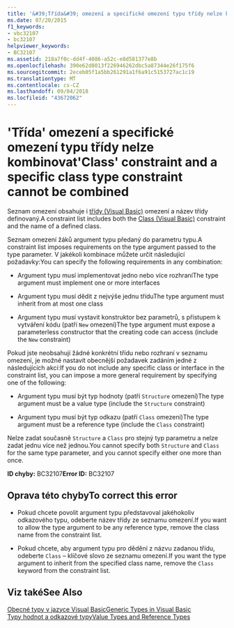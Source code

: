 ```yaml
---
title: '&#39;Třída&#39; omezení a specifické omezení typu třídy nelze kombinovat'
ms.date: 07/20/2015
f1_keywords:
- vbc32107
- bc32107
helpviewer_keywords:
- BC32107
ms.assetid: 218a7f0c-dd4f-4086-a52c-e8d581377e8b
ms.openlocfilehash: 390e62d8013f226946262dbc5a87344e26f175f6
ms.sourcegitcommit: 2eceb05f1a5bb261291a1f6a91c5153727ac1c19
ms.translationtype: MT
ms.contentlocale: cs-CZ
ms.lasthandoff: 09/04/2018
ms.locfileid: "43672062"
---
```

# <a name="39class39-constraint-and-a-specific-class-type-constraint-cannot-be-combined"></a><span data-ttu-id="fd941-102">&#39;Třída&#39; omezení a specifické omezení typu třídy nelze kombinovat</span><span class="sxs-lookup"><span data-stu-id="fd941-102">&#39;Class&#39; constraint and a specific class type constraint cannot be combined</span></span>
<span data-ttu-id="fd941-103">Seznam omezení obsahuje i [třídy (Visual Basic)](https://msdn.microsoft.com/library/0777c6e6-46bc-451b-ad70-57b49d4ef4f7) omezení a název třídy definovaný.</span><span class="sxs-lookup"><span data-stu-id="fd941-103">A constraint list includes both the [Class (Visual Basic)](https://msdn.microsoft.com/library/0777c6e6-46bc-451b-ad70-57b49d4ef4f7) constraint and the name of a defined class.</span></span>  
  
 <span data-ttu-id="fd941-104">Seznam omezení žáků argument typu předaný do parametru typu.</span><span class="sxs-lookup"><span data-stu-id="fd941-104">A constraint list imposes requirements on the type argument passed to the type parameter.</span></span> <span data-ttu-id="fd941-105">V jakékoli kombinace můžete určit následující požadavky:</span><span class="sxs-lookup"><span data-stu-id="fd941-105">You can specify the following requirements in any combination:</span></span>  
  
-   <span data-ttu-id="fd941-106">Argument typu musí implementovat jedno nebo více rozhraní</span><span class="sxs-lookup"><span data-stu-id="fd941-106">The type argument must implement one or more interfaces</span></span>  
  
-   <span data-ttu-id="fd941-107">Argument typu musí dědit z nejvýše jednu třídu</span><span class="sxs-lookup"><span data-stu-id="fd941-107">The type argument must inherit from at most one class</span></span>  
  
-   <span data-ttu-id="fd941-108">Argument typu musí vystavit konstruktor bez parametrů, s přístupem k vytváření kódu (patří `New` omezení)</span><span class="sxs-lookup"><span data-stu-id="fd941-108">The type argument must expose a parameterless constructor that the creating code can access (include the `New` constraint)</span></span>  
  
 <span data-ttu-id="fd941-109">Pokud jste neobsahují žádné konkrétní třídu nebo rozhraní v seznamu omezení, je možné nastavit obecnější požadavek zadáním jedné z následujících akcí:</span><span class="sxs-lookup"><span data-stu-id="fd941-109">If you do not include any specific class or interface in the constraint list, you can impose a more general requirement by specifying one of the following:</span></span>  
  
-   <span data-ttu-id="fd941-110">Argument typu musí být typ hodnoty (patří `Structure` omezení)</span><span class="sxs-lookup"><span data-stu-id="fd941-110">The type argument must be a value type (include the `Structure` constraint)</span></span>  
  
-   <span data-ttu-id="fd941-111">Argument typu musí být typ odkazu (patří `Class` omezení)</span><span class="sxs-lookup"><span data-stu-id="fd941-111">The type argument must be a reference type (include the `Class` constraint)</span></span>  
  
 <span data-ttu-id="fd941-112">Nelze zadat současně `Structure` a `Class` pro stejný typ parametru a nelze zadat jednu více než jednou.</span><span class="sxs-lookup"><span data-stu-id="fd941-112">You cannot specify both `Structure` and `Class` for the same type parameter, and you cannot specify either one more than once.</span></span>  
  
 <span data-ttu-id="fd941-113">**ID chyby:** BC32107</span><span class="sxs-lookup"><span data-stu-id="fd941-113">**Error ID:** BC32107</span></span>  
  
## <a name="to-correct-this-error"></a><span data-ttu-id="fd941-114">Oprava této chyby</span><span class="sxs-lookup"><span data-stu-id="fd941-114">To correct this error</span></span>  
  
-   <span data-ttu-id="fd941-115">Pokud chcete povolit argument typu představoval jakéhokoliv odkazového typu, odeberte název třídy ze seznamu omezení.</span><span class="sxs-lookup"><span data-stu-id="fd941-115">If you want to allow the type argument to be any reference type, remove the class name from the constraint list.</span></span>  
  
-   <span data-ttu-id="fd941-116">Pokud chcete, aby argument typu pro dědění z názvu zadanou třídu, odeberte `Class` – klíčové slovo ze seznamu omezení.</span><span class="sxs-lookup"><span data-stu-id="fd941-116">If you want the type argument to inherit from the specified class name, remove the `Class` keyword from the constraint list.</span></span>  
  
## <a name="see-also"></a><span data-ttu-id="fd941-117">Viz také</span><span class="sxs-lookup"><span data-stu-id="fd941-117">See Also</span></span>  
 [<span data-ttu-id="fd941-118">Obecné typy v jazyce Visual Basic</span><span class="sxs-lookup"><span data-stu-id="fd941-118">Generic Types in Visual Basic</span></span>](../../visual-basic/programming-guide/language-features/data-types/generic-types.md)  
 [<span data-ttu-id="fd941-119">Typy hodnot a odkazové typy</span><span class="sxs-lookup"><span data-stu-id="fd941-119">Value Types and Reference Types</span></span>](../../visual-basic/programming-guide/language-features/data-types/value-types-and-reference-types.md)

